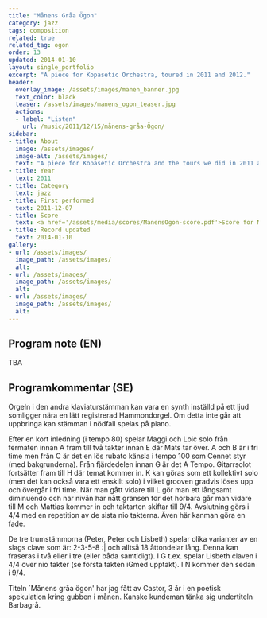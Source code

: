 ```yaml
---
title: "Månens Gråa Ögon"
category: jazz
tags: composition
related: true
related_tag: ogon
order: 13
updated: 2014-01-10
layout: single_portfolio
excerpt: "A piece for Kopasetic Orchestra, toured in 2011 and 2012."
header:
  overlay_image: /assets/images/manen_banner.jpg
  text_color: black
  teaser: /assets/images/manens_ogon_teaser.jpg
  actions:
  - label: "Listen"
    url: /music/2011/12/15/månens-gråa-Ögon/
sidebar:
- title: About
  image: /assets/images/
  image-alt: /assets/images/
  text: "A piece for Kopasetic Orchestra and the tours we did in 2011 and 2012."
- title: Year
  text: 2011
- title: Category
  text: jazz
- title: First performed
  text: 2011-12-07
- title: Score
  text: <a href='/assets/media/scores/ManensOgon-score.pdf'>Score for Månens Gråa Ögon</a>
- title: Record updated
  text: 2014-01-10
gallery:
- url: /assets/images/
  image_path: /assets/images/
  alt: 
- url: /assets/images/
  image_path: /assets/images/
  alt: 
- url: /assets/images/
  image_path: /assets/images/
  alt: 
---
```

<h2>Program note (EN)</h2>
TBA

<h2>Programkommentar (SE)</h2>
Orgeln i den andra klaviaturstämman kan vara en synth inställd på ett ljud somligger nära en lätt
registrerad Hammondorgel. Om detta inte går att uppbringa kan stämman i nödfall spelas på
piano.




Efter en kort inledning (i tempo 80) spelar Maggi och Loic solo från fermaten innan A fram till två
takter innan E där Mats tar över. A och B är i fri time men från C är det en lös rubato känsla i tempo
100 som Cennet styr (med bakgrunderna). Från fjärdedelen innan G är det A Tempo. Gitarrsolot
fortsätter fram till H där temat kommer in. K kan göras som ett kollektivt solo (men det kan också
vara ett enskilt solo) i vilket grooven gradvis löses upp och övergår i fri time. När man gått vidare
till L gör man ett långsamt diminuendo och när nivån har nått gränsen för det hörbara går man
vidare till M och Mattias kommer in och taktarten skiftar till 9/4. Avslutning görs i 4/4 med en
repetition av de sista nio takterna. Även här kanman göra en fade.




De tre trumstämmorna (Peter, Peter och Lisbeth) spelar olika varianter av en slags clave som är:
2-3-5-8 :| och alltså 18 åttondelar lång. Denna kan fraseras i två eller i tre (eller båda samtidigt). I
G t.ex. spelar Lisbeth claven i 4/4 över nio takter (se första takten iGmed upptakt). I N kommer
den sedan i 9/4.




Titeln `Månens gråa ögon' har jag fått av Castor, 3 år i en poetisk spekulation kring gubben i
månen. Kanske kundeman tänka sig undertiteln Barbagrå.



